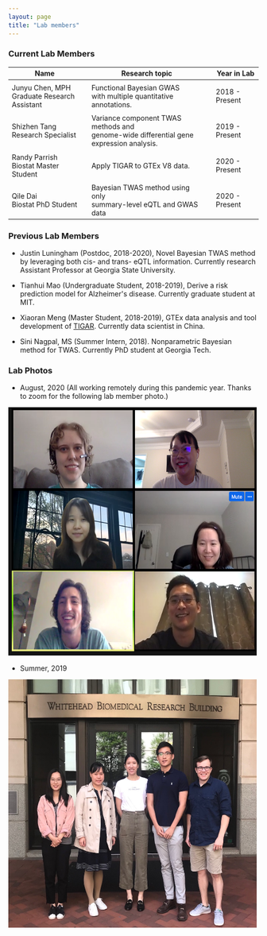 ```yaml
---
layout: page
title: "Lab members"
---
```



### Current Lab Members

| Name |  | Research topic |  | Year in Lab |
| ------ |--| ---------- |--| ----- |
| | | | |  |
| Junyu Chen, MPH <br> Graduate Research Assistant  |  | Functional Bayesian GWAS  <br> with multiple quantitative annotations. |  |  2018 - Present| 
| | | | |  |
| Shizhen Tang <br> Research Specialist  |  | Variance component TWAS methods and <br> genome-wide  differential gene expression analysis. | |   2019 - Present| 
| | | | | |
| Randy Parrish <br> Biostat Master Student  |  | Apply TIGAR to GTEx V8 data. |  |  2020 - Present| 
| | | | | |
| Qile Dai <br> Biostat PhD Student  |  | Bayesian TWAS method using only <br> summary-level eQTL and GWAS data |  |  2020 - Present| 

### Previous Lab Members

* Justin Luningham (Postdoc, 2018-2020), Novel Bayesian TWAS method by leveraging both cis- and trans- eQTL information. Currently research Assistant Professor at Georgia State University. 


* Tianhui Mao (Undergraduate Student, 2018-2019), Derive a risk prediction model for Alzheimer's disease. Currently graduate student at MIT. 


* Xiaoran Meng (Master Student, 2018-2019), GTEx data analysis and tool development of [TIGAR](https://github.com/yanglab-emory/TIGAR). Currently data scientist in China.


* Sini Nagpal, MS (Summer Intern, 2018). Nonparametric Bayesian method for TWAS. Currently PhD student at Georgia Tech.


### Lab Photos 

* August, 2020 (All working remotely during this pandemic year. Thanks to zoom for the following lab member photo.)

<img style="float: center;" src="../assets/LabMeeting_08_13_2020.png" width = "500" height = "500">


* Summer, 2019

<img style="float: center;" src="../assets/YangLab_2019_resize.JPG" width = "500" height = "500">
